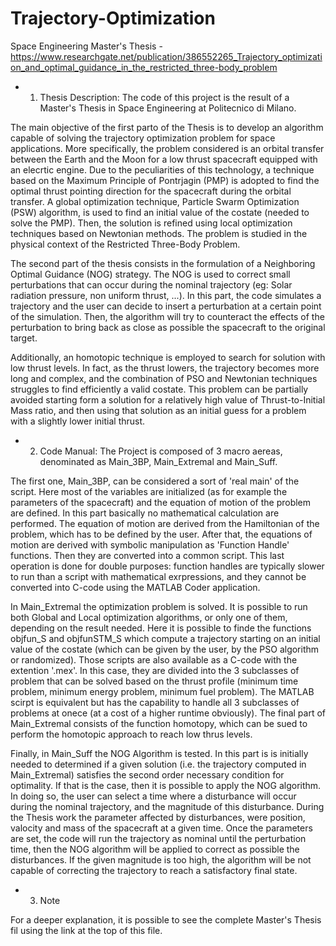 # Trajectory-Optimization
Space Engineering Master's Thesis - https://www.researchgate.net/publication/386552265_Trajectory_optimization_and_optimal_guidance_in_the_restricted_three-body_problem

- 1) Thesis Description:
The code of this project is the result of a Master's Thesis in Space Engineering at Politecnico di Milano. 

The main objective of the first parto of the Thesis is to develop an algorithm capable of solving the trajectory optimization problem for space applications. More specifically, the problem considered is an orbital transfer between the Earth and the Moon for a low thrust spacecraft equipped with an elecrtic engine. Due to the peculiarities of this technology, a technique based on the Maximum Principle of Pontrjagin (PMP) is adopted to find the optimal thrust pointing direction for the spacecraft during the orbital transfer. A global optimization technique, Particle Swarm Optimization (PSW) algorithm, is used to find an initial value of the costate (needed to solve the PMP). Then, the solution is refined using local optimization techniques based on Newtonian methods. The problem is studied in the physical context of the Restricted Three-Body Problem. 

The second part of the thesis consists in the formulation of a Neighboring Optimal Guidance (NOG) strategy. The NOG is used to correct small perturbations that can occur during the nominal trajectory (eg: Solar radiation pressure, non uniform thrust, ...). In this part, the code simulates a trajectory and the user can decide to insert a perturbation at a certain point of the simulation. Then, the algorithm will try to counteract the effects of the perturbation to bring back as close as possible the spacecraft to the original target. 

Additionally, an homotopic technique is employed to search for solution with low thrust levels. In fact, as the thrust lowers, the trajectory becomes more long and complex, and the combination of PSO and Newtonian techniques struggles to find efficiently a valid costate. This problem can be partially avoided starting form a solution for a relatively high value of Thrust-to-Initial Mass ratio, and then using that solution as an initial guess for a problem with a slightly lower initial thrust. 

- 2) Code Manual:
The Project is composed of 3 macro aereas, denominated as Main_3BP, Main_Extremal and Main_Suff.

The first one, Main_3BP, can be considered a sort of 'real main' of the script. Here most of the variables are initialized (as for example the parameters of the spacecraft) and the equation of motion of the problem are defined. In this part basically no mathematical calculation are performed. The equation of motion are derived from the Hamiltonian of the problem, which has to be defined by the user. After that, the equations of motion are derived with symbolic manipulation as 'Function Handle' functions. Then they are converted into a common script. This last operation is done for double purposes: function handles are typically slower to run than a script with mathematical exrpressions, and they cannot be converted into C-code using the MATLAB Coder application.

In Main_Extremal the optimization problem is solved. It is possible to run both Global and Local optimization algorithms, or only one of them, depending on the result needed. Here it is possible to finde the functions objfun_S and objfunSTM_S which compute a trajectory starting on an initial value of the costate (which can be given by the user, by the PSO algorithm or randomized). Those scripts are also available as a C-code with the extention '.mex'. In this case, they are divided into the 3 subclasses of problem that can be solved based on the thrust profile (minimum time problem, minimum energy problem, minimum fuel problem). The MATLAB scirpt is equivalent but has the capability to handle all 3 subclasses of problems at onece (at a cost of a higher runtime obviously). The final part of Main_Extremal consists of the function homotopy, which can be sued to perform the homotopic approach to reach low thrus levels.

Finally, in Main_Suff the NOG Algorithm is tested. In this part is is initially needed to determined if a given solution (i.e. the trajectory computed in Main_Extremal) satisfies the second order necessary condition for optimality. If that is the case, then it is possible to apply the NOG algorithm. In doing so, the user can select a time where a disturbance will occur during the nominal trajectory, and the magnitude of this disturbance. During the Thesis work the parameter affected by disturbances, were position, valocity and mass of the spacecraft at a given time. Once the parameters are set, the code will run the trajectory as nominal until the perturbation time, then the NOG algorithm will be applied to correct as possible the disturbances. If the given magnitude is too high, the algorithm will be not capable of correcting the trajectory to reach a satisfactory final state.

- 3) Note
 
For a deeper explanation, it is possible to see the complete Master's Thesis fil using the link at the top of this file.
